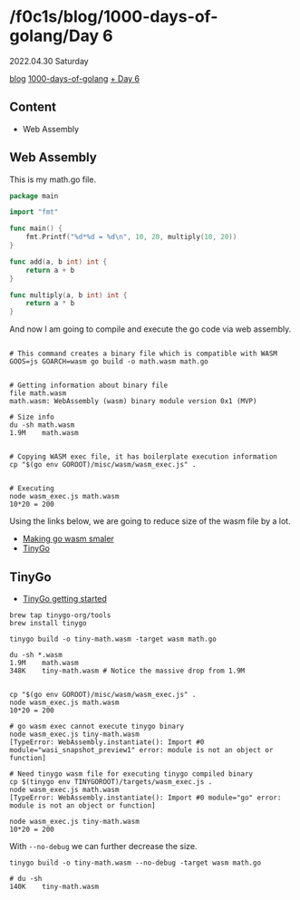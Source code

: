 <html lang="en">
<head>
<meta charset="UTF-8" />
<meta name="viewport" content="width=device-width, initial-scale=1" />
<title>blog.f0c1s.com/1000-days-of-golang/day 6</title>
<script src="../setup.js" async></script>
<link rel="stylesheet" href="../index.css" />
<link rel="stylesheet" href="../highlight/styles/monokai.min.css"/>
<script src="../highlight/highlight.min.js"></script>
</head>

<body onload="setup()">
<h1>/f0c1s/blog/1000-days-of-golang/Day 6</h1>

2022.04.30 Saturday

<p>
    <a href="../index.html">blog</a>
    <a href="../1000-days-of-golang/1000-days-of-golang.html">1000-days-of-golang</a>
    <a href="../1000-days-of-golang/day-6-2022.04.30.html">+ Day 6</a>
</p>


## Content

- Web Assembly


## Web Assembly

This is my math.go file.

```go
package main

import "fmt"

func main() {
	fmt.Printf("%d*%d = %d\n", 10, 20, multiply(10, 20))
}

func add(a, b int) int {
	return a + b
}

func multiply(a, b int) int {
	return a * b
}
```

And now I am going to compile and execute the go code via web assembly.

```shell

# This command creates a binary file which is compatible with WASM
GOOS=js GOARCH=wasm go build -o math.wasm math.go


# Getting information about binary file
file math.wasm
math.wasm: WebAssembly (wasm) binary module version 0x1 (MVP)

# Size info
du -sh math.wasm
1.9M    math.wasm


# Copying WASM exec file, it has boilerplate execution information
cp "$(go env GOROOT)/misc/wasm/wasm_exec.js" .


# Executing
node wasm_exec.js math.wasm
10*20 = 200

```

Using the links below, we are going to reduce size of the wasm file by a lot.

- [Making go wasm smaler](https://dev.bitolog.com/minimizing-go-webassembly-binary-size/)
- [TinyGo](https://tinygo.org/)

## TinyGo

- [TinyGo getting started](https://tinygo.org/getting-started/install/macos/)

```shell
brew tap tinygo-org/tools
brew install tinygo

tinygo build -o tiny-math.wasm -target wasm math.go

du -sh *.wasm
1.9M    math.wasm
348K    tiny-math.wasm # Notice the massive drop from 1.9M


cp "$(go env GOROOT)/misc/wasm/wasm_exec.js" .
node wasm_exec.js math.wasm
10*20 = 200

# go wasm exec cannot execute tinygo binary
node wasm_exec.js tiny-math.wasm
[TypeError: WebAssembly.instantiate(): Import #0 module="wasi_snapshot_preview1" error: module is not an object or function]

# Need tinygo wasm file for executing tinygo compiled binary
cp $(tinygo env TINYGOROOT)/targets/wasm_exec.js .
node wasm_exec.js math.wasm
[TypeError: WebAssembly.instantiate(): Import #0 module="go" error: module is not an object or function]

node wasm_exec.js tiny-math.wasm
10*20 = 200

```

With `--no-debug` we can further decrease the size.

```shell
tinygo build -o tiny-math.wasm --no-debug -target wasm math.go

# du -sh
140K    tiny-math.wasm
```

</body>
</html>
